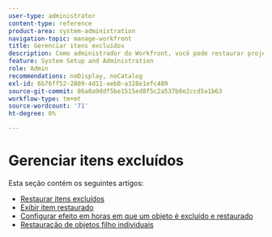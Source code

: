 ```yaml
---
user-type: administrator
content-type: reference
product-area: system-administration
navigation-topic: manage-workfront
title: Gerenciar itens excluídos
description: Como administrador do Workfront, você pode restaurar projetos, tarefas, problemas, documentos e modelos do Workfront se eles tiverem sido excluídos nos últimos 30 dias. Quando você restaura um objeto, todos os seus objetos e campos filhos também são restaurados.
feature: System Setup and Administration
role: Admin
recommendations: noDisplay, noCatalog
exl-id: 6b76ff52-2809-4d11-aeb0-a328e1efc489
source-git-commit: 86a0a9ddf5be1515ed8f5c2a537b0e2ccd5a1b63
workflow-type: tm+mt
source-wordcount: '71'
ht-degree: 0%

---
```


# Gerenciar itens excluídos

Esta seção contém os seguintes artigos:

* [Restaurar itens excluídos](../../../administration-and-setup/manage-workfront/manage-deleted-items/restore-deleted-items.md)
* [Exibir item restaurado](../../../administration-and-setup/manage-workfront/manage-deleted-items/view-restored-items.md)
* [Configurar efeito em horas em que um objeto é excluído e restaurado](../../../administration-and-setup/manage-workfront/manage-deleted-items/configure-how-hours-affected-when-obj-deleted-restored.md)
* [Restauração de objetos filho individuais](../../../administration-and-setup/manage-workfront/manage-deleted-items/restoring-individual-child-objects.md)
